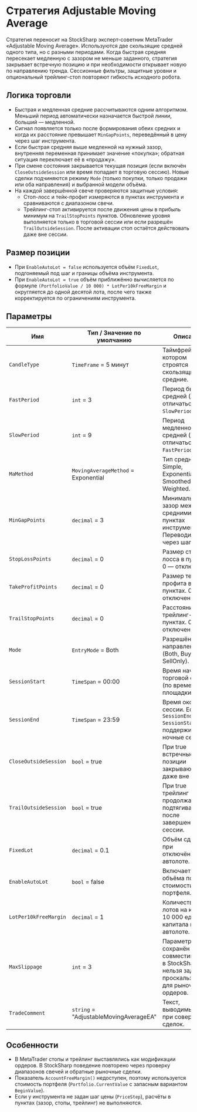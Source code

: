 # Стратегия Adjustable Moving Average

Стратегия переносит на StockSharp эксперт-советник MetaTrader «Adjustable Moving Average». Используются две скользящие средней одного типа, но с разными периодами. Когда быстрая средняя пересекает медленную с зазором не меньше заданного, стратегия закрывает встречную позицию и при необходимости открывает новую по направлению тренда. Сессионные фильтры, защитные уровни и опциональный трейлинг-стоп повторяют гибкость исходного робота.

## Логика торговли

- Быстрая и медленная средние рассчитываются одним алгоритмом. Меньший период автоматически назначается быстрой линии, больший — медленной.
- Сигнал появляется только после формирования обеих средних и когда их расстояние превышает `MinGapPoints`, переведённый в цену через шаг инструмента.
- Если быстрая средняя выше медленной на нужный зазор, внутренняя переменная принимает значение «покупка»; обратная ситуация переключает её в «продажу».
- При смене состояния закрывается текущая позиция (если включён `CloseOutsideSession` или время попадает в торговую сессию). Новые сделки подчиняются режиму `Mode` (только покупки, только продажи или оба направления) и выбранной модели объёма.
- На каждой завершённой свече проверяются защитные условия:
  - Стоп-лосс и тейк-профит измеряются в пунктах инструмента и сравниваются с диапазоном свечи.
  - Трейлинг-стоп активируется после движения цены в прибыль минимум на `TrailStopPoints` пунктов. Обновление уровня выполняется только в торговой сессии или если разрешён `TrailOutsideSession`. После активации стоп остаётся действовать даже вне сессии.

## Размер позиции

- При `EnableAutoLot = false` используется объём `FixedLot`, подгоняемый под шаг и границы объёма инструмента.
- При `EnableAutoLot = true` объём приближённо вычисляется по формуле `(PortfolioValue / 10 000) * LotPer10kFreeMargin` и округляется до одной десятой лота, после чего также корректируется по ограничениям инструмента.

## Параметры

| Имя | Тип / Значение по умолчанию | Описание |
| --- | --- | --- |
| `CandleType` | `TimeFrame` = 5 минут | Таймфрейм, на котором строятся скользящие средние. |
| `FastPeriod` | `int` = 3 | Период быстрой средней (должен отличаться от `SlowPeriod`). |
| `SlowPeriod` | `int` = 9 | Период медленной средней (должен отличаться от `FastPeriod`). |
| `MaMethod` | `MovingAverageMethod` = Exponential | Тип средней: Simple, Exponential, Smoothed, Weighted. |
| `MinGapPoints` | `decimal` = 3 | Минимальный зазор между средними в пунктах инструмента. Переводится через шаг цены. |
| `StopLossPoints` | `decimal` = 0 | Размер стоп-лосса в пунктах. 0 — отключен. |
| `TakeProfitPoints` | `decimal` = 0 | Размер тейк-профита в пунктах. 0 — отключен. |
| `TrailStopPoints` | `decimal` = 0 | Расстояние трейлинг-стопа в пунктах. 0 — отключен. |
| `Mode` | `EntryMode` = Both | Разрешённые направления (Both, BuyOnly, SellOnly). |
| `SessionStart` | `TimeSpan` = 00:00 | Время начала торговой сессии (по времени площадки). |
| `SessionEnd` | `TimeSpan` = 23:59 | Время окончания сессии. Если `SessionEnd < SessionStart`, поддерживаются ночные сессии. |
| `CloseOutsideSession` | `bool` = true | При true встречные позиции закрываются даже вне сессии. |
| `TrailOutsideSession` | `bool` = true | При true трейлинг продолжает подтягиваться после завершения сессии. |
| `FixedLot` | `decimal` = 0.1 | Объём сделки при отключённом автолоте. |
| `EnableAutoLot` | `bool` = false | Включает расчёт объёма по стоимости портфеля. |
| `LotPer10kFreeMargin` | `decimal` = 1 | Количество лотов на каждые 10 000 единиц капитала при автолоте. |
| `MaxSlippage` | `int` = 3 | Параметр сохранён для совместимости; в StockSharp нельзя задать проскальзывание для рыночных ордеров. |
| `TradeComment` | `string` = "AdjustableMovingAverageEA" | Текст, выводимый в лог при совершении сделок. |

## Особенности

- В MetaTrader стопы и трейлинг выставлялись как модификации ордеров. В StockSharp поведение повторено через проверку диапазонов свечей и обратные рыночные сделки.
- Показатель `AccountFreeMargin()` недоступен, поэтому используется стоимость портфеля (`Portfolio.CurrentValue` с запасным вариантом `BeginValue`).
- Если у инструмента не задан шаг цены (`PriceStep`), расчёты в пунктах (зазор, стопы, трейлинг) не выполняются.
